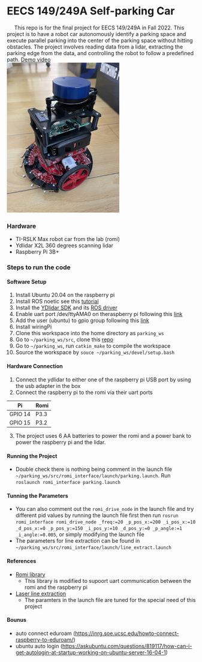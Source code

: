 # EECS 149/249A Self-parking Car
&nbsp;&nbsp;&nbsp;&nbsp; This repo is for the final project for EECS 149/249A in Fall 2022. This project is to have a robot car autonomously identify a parking space and execute parallel parking into the center of the parking space without hitting obstacles. The project involves reading data from a lidar, extracting the parking edge from the data, and controlling the robot to follow a predefined path. [Demo video](https://youtube.com/shorts/Hq7gWWD0YVw)</br>
<img src="https://github.com/vincent006/EECS249_Parking/blob/main/IMG_8018.JPG" width="300" height="400">
### Hardware
- TI-RSLK Max robot car from the lab (romi)
- Ydlidar X2L 360 degrees scanning lidar
- Raspberry Pi 3B+ 

### Steps to run the code
#### Software Setup
1. Install Ubuntu 20.04 on the raspberry pi
2. Install ROS noetic see this [tutorial](http://wiki.ros.org/noetic/Installation/Ubuntu)
3. Install the [YDlidar SDK](https://github.com/YDLIDAR/sdk) and its [ROS driver](https://github.com/YDLIDAR/ydlidar_ros_driver)
4. Enable uart port /dev/ttyAMA0 on theraspberry pi following this [link](https://askubuntu.com/questions/1254376/enable-uart-communication-on-pi4-ubuntu-20-04)
5. Add the user (ubuntu) to gpio group following this [link](https://www.earnfs.com/en/html/1912.htm)
6. Install wiringPi
7. Clone this workspace into the home directory as `parking_ws`
8. Go to `~/parking_ws/src`, clone this [repo](https://github.com/kam3k/laser_line_extraction)
9. Go to `~/parking_ws`, run `catkin_make` to compile the workspace
10. Source the workspace by `souce ~/parking_ws/devel/setup.bash`
#### Hardware Connection
1. Connect the ydlidar to either one of the raspberry pi USB port by using the usb adapter in the box
2. Connect the raspberry pi to the romi via their uart ports

| Pi         | Romi       |
| ---------- | ---------- |
| GPIO 14    | P3.3       |
| GPIO 15    | P3.2       |

3. The project uses 6 AA batteries to power the romi and a power bank to power the raspberry pi and the lidar.
#### Running the Project
- Double check there is nothing being comment in the launch file `~/parking_ws/src/romi_interface/launch/parking.launch`. Run `roslaunch romi_interface parking.launch`
#### Tunning the Parameters 
- You can also comment out the `romi_drive_node` in the launch file and try different pid values by running the launch file first then run 
`rosrun romi_interface romi_drive_node _freq:=20 _p_pos_x:=200 _i_pos_x:=10 _d_pos_x:=0 _p_pos_y:=150 _i_pos_y:=10 _d_pos_y:=0 _p_angle:=1 _i_angle:=0.005`, or simply modifying the launch file
- The parameters for line extraction can be found in `~/parking_ws/src/romi_interface/launch/line_extract.launch`

#### References
- [Romi library](https://github.com/icyphy/lf-buckler/blob/main/lib/romi.c)
    - This library is modified to supoort uart communication between the romi and the raspberry pi  
- [Laser line extraction](https://github.com/kam3k/laser_line_extraction)
    - The paramters in the launch file are tuned for the special need of this project

#### Bounus
- auto connect eduroam (https://inrg.soe.ucsc.edu/howto-connect-raspberry-to-eduroam/)
- ubuntu auto login (https://askubuntu.com/questions/819117/how-can-i-get-autologin-at-startup-working-on-ubuntu-server-16-04-1)
